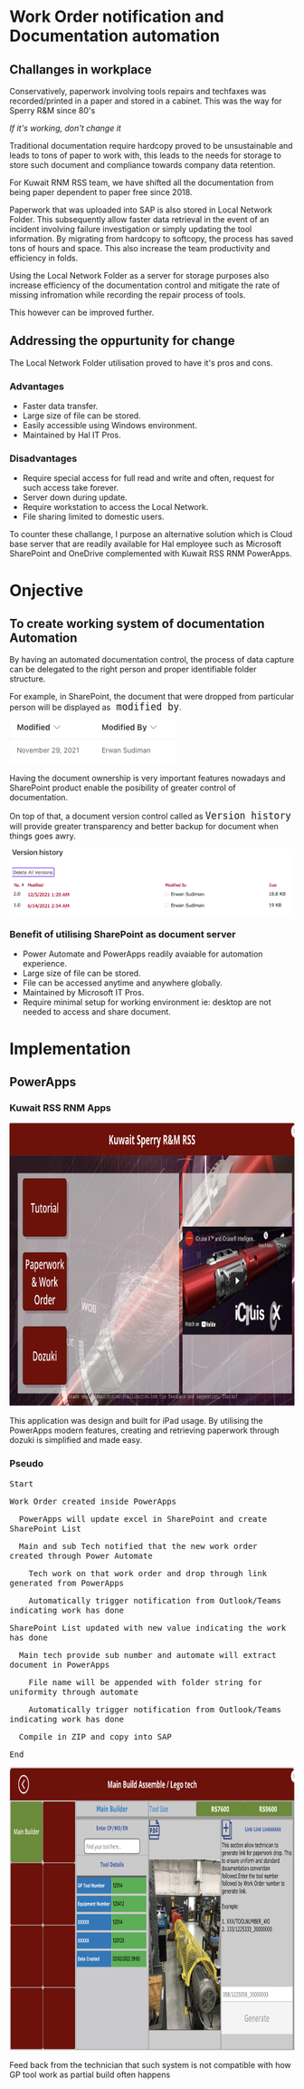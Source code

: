 <h1>Work Order notification and Documentation automation</h1>

<h2>Challanges in workplace</h2>
<p>Conservatively, paperwork involving tools repairs and techfaxes was recorded/printed in a paper and stored in a cabinet. This was the way for Sperry R&M since 80's</p>
<p><em>If it's working, don't change it</em></p>
<p>Traditional documentation require hardcopy proved to be unsustainable and leads to tons of paper to work with, this leads to the needs for storage to store such document and compliance towards company data retention.</p><p>For Kuwait RNM RSS team, we have shifted all the documentation from being paper dependent to paper free since 2018.</p><p> Paperwork that was uploaded into SAP is also stored in Local Network Folder. This subsequently allow faster data retrieval in the event of an incident involving failure investigation or simply updating the tool information. By migrating from hardcopy to softcopy, the process has saved tons of hours and space. This also increase the team productivity and efficiency in folds.</p> 
<p>Using the Local Network Folder as a server for storage purposes also increase efficiency of the documentation control and mitigate the rate of missing infromation while recording the repair process of tools.</p>
<p>This however can be improved further.</p>
<h2>Addressing the oppurtunity for change</h2>
<p>The Local Network Folder utilisation proved to have it's pros and cons.</p>
<h3>Advantages</h3>
<ul>
    <li>Faster data transfer.</li>
    <li>Large size of file can be stored.</li>
    <li>Easily accessible using Windows environment.</li>
    <li>Maintained by Hal IT Pros.</li>
</ul>
<h3>Disadvantages</h3>
<ul>
    <li>Require special access for full read and write and often, request for such access take forever.</li>
    <li>Server down during update.</li>
    <li>Require workstation to access the Local Network.</li>
    <li>File sharing limited to domestic users.</li>
</ul>
<p>To counter these challange, I purpose an alternative solution which is Cloud base server that are readily available for Hal employee such as Microsoft SharePoint and OneDrive complemented with Kuwait RSS RNM PowerApps.</p>


<h1>Onjective</h1>
<h2>To create working system of documentation Automation</h2>
<p>By having an automated documentation control, the process of data capture can be delegated to the right person and proper identifiable folder structure.</p> <p>For example, in SharePoint, the document that were dropped from particular person will be displayed as<tt style="font-size:1.2em"> modified by</tt>.</p>
<img src="/Images/Screenshot 2022-02-04 at 9.06.52 PM.png">
<p>Having the document ownership is very important features nowadays and SharePoint product enable the posibility of greater control of documentation.</p>
<p>On top of that, a document version control called as <tt style="font-size:1.2em"> Version history</tt> will provide greater transparency and better backup for document when things goes awry.</p>
<img src="/Images/Screenshot 2022-02-04 at 9.12.14 PM.png">
  
<h3>Benefit of utilising SharePoint as document server</h3>
<ul>
    <li>Power Automate and PowerApps readily avaiable for automation experience.</li>
    <li>Large size of file can be stored.</li>
    <li>File can be accessed anytime and anywhere globally.</li>
    <li>Maintained by Microsoft IT Pros.</li>
    <li>Require minimal setup for working environment ie: desktop are not needed to access and share document.</li>
</ul>
 <h1>Implementation</h1>
 <h2>PowerApps</h2>
 <h3>Kuwait RSS RNM Apps</h3>
<img src="/Images/Screenshot 2022-02-04 at 9.45.23 PM.png" height="500px" width="auto">


<p>This application was design and built for iPad usage. By utilising the PowerApps modern features, creating and retrieving paperwork through dozuki is simplified and made easy.</p>
<h3>Pseudo</h3>
<p> 
    <p><tt>Start</tt></p>
    <p><tt>Work Order created inside PowerApps</tt></p>
    <p><tt>&emsp;&emsp;PowerApps will update excel in SharePoint and create SharePoint List</tt></p>
    <p><tt>&emsp;&emsp;Main and sub Tech notified that the new work order created through Power Automate</tt></p>
    <p><tt>&emsp;&emsp;&emsp;&emsp;Tech work on that work order and drop through link generated from PowerApps</tt></p> 
    <p><tt>&emsp;&emsp;&emsp;&emsp;Automatically trigger notification from Outlook/Teams indicating work has done</tt></p>
    <p><tt>SharePoint List updated with new value indicating the work has done</tt></p>
    <p><tt>&emsp;&emsp;Main tech provide sub number and automate will extract document in PowerApps</tt></p>
    <p><tt>&emsp;&emsp;&emsp;&emsp;File name will be appended with folder string for uniformity through automate</tt></p>
    <p><tt>&emsp;&emsp;&emsp;&emsp;Automatically trigger notification from Outlook/Teams indicating work has done</tt></p>
    <p><tt>&emsp;&emsp;Compile in ZIP and copy into SAP</tt></p>
    <p><tt>End</tt></p>
</p>
  

<img src="/Images/Screenshot 2022-02-04 at 10.27.35 PM.png" height="500px" width="auto">

 <p>Feed back from the technician that such system is not compatible with how GP tool work as partial build often happens </p>
 
 
